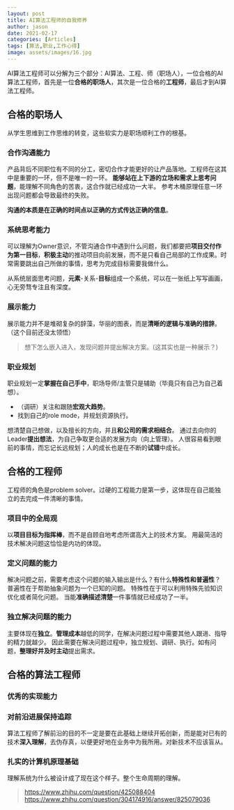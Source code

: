 ```yaml
---
layout: post
title: AI算法工程师的自我修养
author: jason
date: 2021-02-17
categories: [Articles]
tags: [算法,职业,工作心得]
image: assets/images/16.jpg
---
```

AI算法工程师可以分解为三个部分：AI算法、工程、师（职场人），一位合格的AI算法工程师，首先是一位**合格的职场人**，其次是一位合格的**工程师**，最后才到AI算法工程师。

## 合格的职场人
从学生思维到工作思维的转变，这些软实力是职场顺利工作的根基。

### 合作沟通能力
产品背后不同职位有不同的分工，密切合作才能更好的让产品落地。工程师在这其中是重要的一环，但不是唯一的一环。
**能够站在上下游的立场和需求上思考问题**，能理解不同角色的苦衷，这合作就已经成功一大半。
参考木桶原理任意一环出现问题都会导致最终的失败。

**沟通的本质是在正确的时间点以正确的方式传达正确的信息**。

### 系统思考能力
可以理解为Owner意识，不管沟通合作中遇到什么问题，我们都要把**项目交付作为第一目标**，**积极主动**的推动项目向前发展，而不是只看自己局部的工作成果。时常需要跳出自己所做的事情，思考为完成目标需要我做什么。

从系统层面思考问题，**元素**-关系-**目标**组成一个系统，可以在一张纸上写写画画，心无旁骛专注且有深度。

### 展示能力
展示能力并不是堆砌复杂的辞藻，华丽的图表，而是**清晰的逻辑与准确的措辞**。（这个目前还没太领悟）

> 想下怎么嵌入进入，发现问题并提出解决方案。(这其实也是一种展示？)

### 职业规划
职业规划一定**掌握在自己手中**，职场导师/主管只是辅助（毕竟只有自己为自己着想）。
- （调研）关注和跟随**宏观大趋势**。
- 找到自己的role mode，并规划资源执行。

想清楚自己想做，以及擅长的方向，并且**和公司的需求相结合**。
通过去向你的Leader**提出想法**，为自己争取更合适的发展方向（向上管理）。
人很容易看到眼前的事情，而忘记长远规划；人的成长也是在不断的**试错**中成长。

## 合格的工程师
工程师的角色是problem solver。过硬的工程能力是第一步，这体现在自己能独立的去完成一件清晰的事情。

### 项目中的全局观
以**项目目标为指挥棒**，而不是自顾自地考虑所谓高大上的技术方案。
用最简洁的技术解决问题这恰恰是内功的体现。

### 定义问题的能力
解决问题之前，需要考虑这个问题的输入输出是什么？有什么**特殊性和普遍性**？
普遍性在于帮助抽象问题为一个已知的问题。
特殊性在于可以利用特殊先验知识优化或者简化问题。
当能**准确描述清楚**一件事情就已经成功了一半。

### 独立解决问题的能力
主要体现在**独立**。**管理成本**越低的同学，在解决问题过程中需要其他人跟进、指导的精力就越少。
因此需要在解决问题过程中，独立规划、调研、执行。如有问题，**整理好并及时主动**提出需求。

## 合格的算法工程师

### 优秀的实现能力
### 对前沿进展保持追踪
算法工程师了解前沿的目的不一定是要在此基础上继续开拓创新，而是能对已有的技术**深入理解**，去伪存真，以便更好地在业务中为我所用。对新技术不应该盲从。
### 扎实的计算机原理基础
理解系统为什么被设计成了现在这个样子。整个生命周期的理解。

> https://www.zhihu.com/question/425088404
> https://www.zhihu.com/question/304174916/answer/825079036